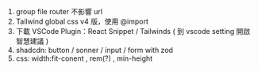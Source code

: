 1. group file router 不影響 url
2. Tailwind global css v4 版，使用 @import
3. 下載 VSCode Plugin：React Snippet / Tailwinds ( 到 vscode setting 開啟智慧建議 )
4. shadcdn: button / sonner / input / form with zod
5. css: width:fit-conent , rem(?) , min-height
